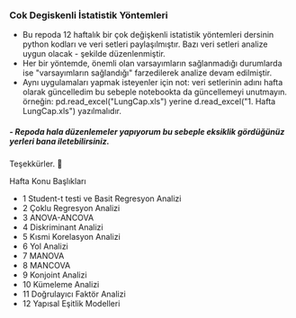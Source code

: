 ### Cok Degiskenli İstatistik Yöntemleri
- Bu repoda 12 haftalık bir çok değişkenli istatistik yöntemleri dersinin python kodları ve veri setleri paylaşılmıştır. Bazı veri setleri analize uygun olacak - şekilde düzenlenmiştir. 
- Her bir yöntemde, önemli olan varsayımların sağlanmadığı durumlarda ise "varsayımların sağlandığı" farzedilerek analize devam edilmiştir. 
- Aynı uygulamaları yapmak isteyenler için not:
veri setlerinin adını hafta olarak güncelledim bu sebeple notebookta da güncellemeyi unutmayın. 
örneğin: pd.read_excel("LungCap.xls") yerine d.read_excel("1. Hafta LungCap.xls") yazılmalıdır.

##### - Repoda hala düzenlemeler yapıyorum bu sebeple eksiklik gördüğünüz yerleri bana iletebilirsiniz. 

Teşekkürler. 🤗

Hafta	   Konu Başlıkları
- 1	     Student-t testi ve Basit Regresyon Analizi
- 2	     Çoklu Regresyon Analizi
- 3	     ANOVA-ANCOVA
- 4	     Diskriminant Analizi
- 5	     Kısmi Korelasyon Analizi
- 6	     Yol Analizi
- 7	     MANOVA
- 8 	   MANCOVA
- 9 	   Konjoint Analizi
- 10	   Kümeleme Analizi
- 11	   Doğrulayıcı Faktör Analizi
- 12	   Yapısal Eşitlik Modelleri
